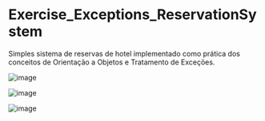 # Exercise_Exceptions_ReservationSystem
<p>Simples sistema de reservas de hotel implementado como prática dos conceitos de Orientação a Objetos e Tratamento de Exceções.</p>

![image](https://user-images.githubusercontent.com/80121288/171544741-bf3ebe95-0cda-4bc6-92d9-cab9371d3254.png)

![image](https://user-images.githubusercontent.com/80121288/171544795-693bde89-a3ba-4ce8-a3ab-398e62bfe433.png)

![image](https://user-images.githubusercontent.com/80121288/171544898-8b915768-1454-43dc-9642-2d81afcdf8a5.png)
